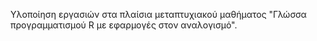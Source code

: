 Υλοποίηση εργασιών στα πλαίσια μεταπτυχιακού μαθήματος "Γλώσσα προγραμματισμού R με εφαρμογές στον αναλογισμό". 

